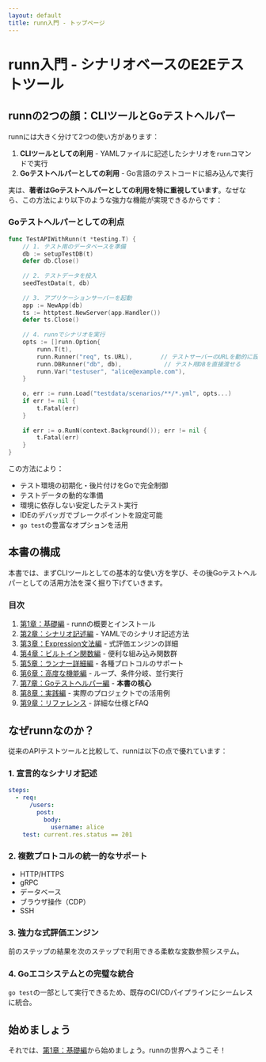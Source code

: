 ```yaml
---
layout: default
title: runn入門 - トップページ
---
```


# runn入門 - シナリオベースのE2Eテストツール

## runnの2つの顔：CLIツールとGoテストヘルパー

runnには大きく分けて2つの使い方があります：

1. **CLIツールとしての利用** - YAMLファイルに記述したシナリオを`runn`コマンドで実行
2. **Goテストヘルパーとしての利用** - Go言語のテストコードに組み込んで実行

実は、**著者はGoテストヘルパーとしての利用を特に重視しています**。なぜなら、この方法により以下のような強力な機能が実現できるからです：

### Goテストヘルパーとしての利点

```go
func TestAPIWithRunn(t *testing.T) {
    // 1. テスト用のデータベースを準備
    db := setupTestDB(t)
    defer db.Close()
    
    // 2. テストデータを投入
    seedTestData(t, db)
    
    // 3. アプリケーションサーバーを起動
    app := NewApp(db)
    ts := httptest.NewServer(app.Handler())
    defer ts.Close()
    
    // 4. runnでシナリオを実行
    opts := []runn.Option{
        runn.T(t),
        runn.Runner("req", ts.URL),        // テストサーバーのURLを動的に設定
        runn.DBRunner("db", db),            // テスト用DBを直接渡せる
        runn.Var("testuser", "alice@example.com"),
    }
    
    o, err := runn.Load("testdata/scenarios/**/*.yml", opts...)
    if err != nil {
        t.Fatal(err)
    }
    
    if err := o.RunN(context.Background()); err != nil {
        t.Fatal(err)
    }
}
```

この方法により：
- テスト環境の初期化・後片付けをGoで完全制御
- テストデータの動的な準備
- 環境に依存しない安定したテスト実行
- IDEのデバッガでブレークポイントを設定可能
- `go test`の豊富なオプションを活用

## 本書の構成

本書では、まずCLIツールとしての基本的な使い方を学び、その後Goテストヘルパーとしての活用方法を深く掘り下げていきます。

### 目次

1. [第1章：基礎編](chapter01.md) - runnの概要とインストール
2. [第2章：シナリオ記述編](chapter02.md) - YAMLでのシナリオ記述方法
3. [第3章：Expression文法編](chapter03.md) - 式評価エンジンの詳細
4. [第4章：ビルトイン関数編](chapter04.md) - 便利な組み込み関数群
5. [第5章：ランナー詳細編](chapter05.md) - 各種プロトコルのサポート
6. [第6章：高度な機能編](chapter06.md) - ループ、条件分岐、並行実行
7. [第7章：Goテストヘルパー編](chapter07.md) - **本書の核心**
8. [第8章：実践編](chapter08.md) - 実際のプロジェクトでの活用例
9. [第9章：リファレンス](chapter09.md) - 詳細な仕様とFAQ

## なぜrunnなのか？

従来のAPIテストツールと比較して、runnは以下の点で優れています：

### 1. 宣言的なシナリオ記述
```yaml
steps:
  - req:
      /users:
        post:
          body:
            username: alice
    test: current.res.status == 201
```

### 2. 複数プロトコルの統一的なサポート
- HTTP/HTTPS
- gRPC
- データベース
- ブラウザ操作（CDP）
- SSH

### 3. 強力な式評価エンジン
前のステップの結果を次のステップで利用できる柔軟な変数参照システム。

### 4. Goエコシステムとの完璧な統合
`go test`の一部として実行できるため、既存のCI/CDパイプラインにシームレスに統合。

## 始めましょう

それでは、[第1章：基礎編](chapter01.md)から始めましょう。runnの世界へようこそ！